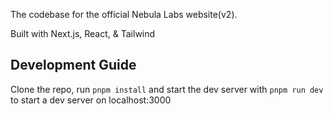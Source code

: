 The codebase for the official Nebula Labs website\(v2\).

Built with Next.js, React, & Tailwind

## Development Guide

Clone the repo, run `pnpm install` and start the dev server with `pnpm run dev` to start a dev server on localhost:3000
